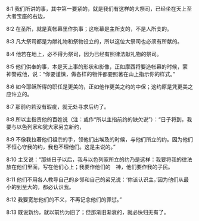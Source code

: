 <a id="1"></a>8:1  我们所讲的事，其中第一要紧的，就是我们有这样的大祭司，已经坐在天上至大者宝座的右边，  

<a id="2"></a>8:2  在圣所，就是真帐幕里作执事；这帐幕是主所支的，不是人所支的。  

<a id="3"></a>8:3  凡大祭司都是为献礼物和祭物设立的，所以这位大祭司也必须有所献的。  

<a id="4"></a>8:4  他若在地上，必不得为祭司，因为已经有照律法献礼物的祭司。  

<a id="5"></a>8:5  他们供奉的事，本是天上事的形状和影像，正如摩西将要造帐幕的时候，蒙　神警戒他，说：“你要谨慎，做各样的物件都要照著在山上指示你的样式。”  

<a id="6"></a>8:6  如今耶稣所得的职任是更美的，正如他作更美之约的中保；这约原是凭更美之应许立的。  

<a id="7"></a>8:7  那前约若没有瑕疵，就无处寻求后约了。  

<a id="8"></a>8:8  所以主指责他的百姓说（注：或作“所以主指前约的缺欠说”）：“日子将到，我要与以色列家和犹大家另立新约，  

<a id="9"></a>8:9  不像我拉著他们祖宗的手，领他们出埃及的时候，与他们所立的约。因为他们不恒心守我的约，我也不理他们。这是主说的。”  

<a id="10"></a>8:10  主又说：“那些日子以后，我与以色列家所立的约乃是这样：我要将我的律法放在他们里面，写在他们心上；我要作他们的　神，他们要作我的子民。  

<a id="11"></a>8:11  他们不用各人教导自己的乡邻和自己的弟兄说：‘你该认识主，’因为他们从最小的到至大的，都必认识我。  

<a id="12"></a>8:12  我要宽恕他们的不义，不再记念他们的罪愆。”  

<a id="13"></a>8:13  既说新约，就以前约为旧了；但那渐旧渐衰的，就必快归无有了。  

